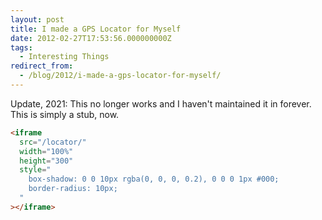 ```yaml
---
layout: post
title: I made a GPS Locator for Myself
date: 2012-02-27T17:53:56.000000000Z
tags:
  - Interesting Things
redirect_from:
  - /blog/2012/i-made-a-gps-locator-for-myself/
---
```


Update, 2021: This no longer works and I haven't maintained it in forever. This is simply a stub, now.

```html
<iframe
  src="/locator/"
  width="100%"
  height="300"
  style="
    box-shadow: 0 0 10px rgba(0, 0, 0, 0.2), 0 0 0 1px #000;
    border-radius: 10px;
  "
></iframe>
```
